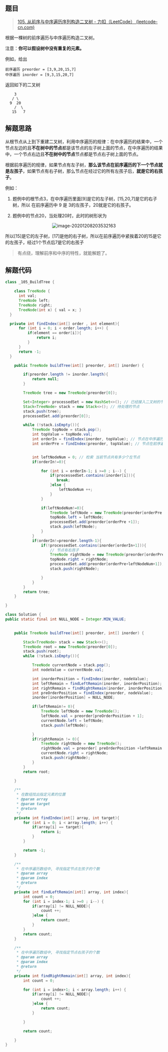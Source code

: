 ## 题目

> [105. 从前序与中序遍历序列构造二叉树 - 力扣（LeetCode） (leetcode-cn.com)](https://leetcode-cn.com/problems/construct-binary-tree-from-preorder-and-inorder-traversal/)

根据一棵树的前序遍历与中序遍历构造二叉树。

注意：**你可以假设树中没有重复的元素。**

例如，给出

```text
前序遍历 preorder = [3,9,20,15,7]
中序遍历 inorder = [9,3,15,20,7]
```

返回如下的二叉树

```text
    3
   / \
  9  20
    /  \
   15   7
```

## 解题思路

从根节点从上到下重建二叉树，利用中序遍历的规律：在中序遍历的结果中，一个节点左边的且**不在树中的节点**都是该节点的左子树上面的节点，在中序遍历的结果中，一个节点右边且**不在树中的节点**节点都是节点右子树上面的节点。

根据前序遍历的规律，如果节点有左子树，**那么该节点在前序遍历的下一个节点就是左孩子**，如果节点有右子树，那么节点在经过它的所有左孩子后，**就是它的右孩子**。

例如：

1. 题例中的根节点3，在中序遍历里面[9]是它的左子树，[15,20,7]是它的右子树，所以 在前序遍历中 9 是 3的左孩子，20就是它的右孩子。

2. 题例中的节点20，当处理20时，此时的树形状为

<center><img src="https://ning-wang.oss-cn-beijing.aliyuncs.com/blog-imags/image-20201208203532163.png" alt="image-20201208203532163"  /></center>

所以[15]是它的左子树，[17]是他的右子树，所以在前序遍历中紧挨着20的15是它的左孩子，经过1个节点后7是它的右孩子

> 有点绕，理解前序和中序的特性，就能解题了。

## 解题代码

```java
class _105_BuildTree {

    class TreeNode {
      int val;
      TreeNode left;
      TreeNode right;
      TreeNode(int x) { val = x; }
  }

  private int findIndex(int[] order , int element){
      for (int i = 0; i < order.length; i++) {
          if(element == order[i]){
              return i;
          }
      }
      return -1;
  }

    public TreeNode buildTree(int[] preorder, int[] inorder) {

        if(preorder.length != inorder.length){
            return null;
        }

        TreeNode tree = new TreeNode(preorder[0]);

        Set<Integer> processedSet = new HashSet<>(); // 已经接入二叉树的节点
        Stack<TreeNode> stack = new Stack<>(); // 待处理的节点
        stack.push(tree);
        processedSet.add(preorder[0]);

        while (!stack.isEmpty()){
            TreeNode topNode = stack.pop();
            int topValue = topNode.val;
            int orderIn = findIndex(inorder, topValue); // 节点在中序遍历中的位置
            int orderPre = findIndex(preorder, topValue); // 节点在前序遍历中的位置


            int leftNodeNum = 0; // 检索 当前节点共有多少个左节点
            if(orderIn!=0){

                for (int i = orderIn-1; i >=0 ; i--) {
                    if(processedSet.contains(inorder[i])){
                       break;
                    }else {
                        leftNodeNum ++;
                    }
                }

                if(leftNodeNum!=0){
                    TreeNode leftNode = new TreeNode(preorder[orderPre +1]); // 节点有左孩子，那么紧挨它的前序遍历一定是它的左孩子
                    topNode.left = leftNode;
                    processedSet.add(preorder[orderPre +1]);
                    stack.push(leftNode);
                }
            }
            if(orderIn!=preorder.length-1){
                if(!processedSet.contains(inorder[orderIn+1])){
                    // 节点有右孩子
                    TreeNode rightNode = new TreeNode(preorder[orderPre+leftNodeNum+1]);
                    topNode.right = rightNode;
                    processedSet.add(preorder[orderPre+leftNodeNum+1]);
                    stack.push(rightNode);

                }
            }
        }
        return tree;
    }

}
```

```java
class Solution {
public static final int NULL_NODE = Integer.MIN_VALUE;
    

    public TreeNode buildTree(int[] preorder, int[] inorder) {

        Stack<TreeNode> stack = new Stack<>();
        TreeNode root = new TreeNode(preorder[0]);
        stack.push(root);
        while (!stack.isEmpty()){

            TreeNode currentNode = stack.pop();
            int nodeValue = currentNode.val;

            int inorderPosition = findIndex(inorder, nodeValue);
            int leftRemain = findLeftRemain(inorder, inorderPosition);
            int rightRemain = findRightRemain(inorder, inorderPosition);
            int preOrderPosition = findIndex(preorder, nodeValue);
            inorder[inorderPosition] = NULL_NODE;

            if(leftRemain!= 0){
                TreeNode leftNode = new TreeNode();
                leftNode.val = preorder[preOrderPosition + 1];
                currentNode.left = leftNode;
                stack.push(leftNode);

            }
            if(rightRemain != 0){
                TreeNode rightNode = new TreeNode();
                rightNode.val = preorder[ preOrderPosition +leftRemain + 1];
                currentNode.right = rightNode;
                stack.push(rightNode);
            }
        }
        return root;

    }

    /**
     * 在数组找出指定元素的位置
     * @param array
     * @param target
     * @return
     */
    private int findIndex(int[] array, int target){
        for (int i = 0; i < array.length; i++) {
            if(array[i] == target){
                return i;
            }
        }

        return -1;
    }

    /**
     * 在中序遍历数组中, 寻找指定节点左孩子的个数
     * @param array
     * @param index
     * @return
     */
    private int findLeftRemain(int[] array, int index){
        int count = 0;
        for (int i = index-1; i >=0 ; i--) {
            if(array[i] != NULL_NODE){
                count ++;
            }else {
                return count;
            }
        }
        return count;
    }

    /**
     * 在中序遍历数组中, 寻找指定节点右孩子的个数
     * @param array
     * @param index
     * @return
     */
    private int findRightRemain(int[] array, int index){
        int count = 0;

        for (int i = index+1; i < array.length; i++) {
            if(array[i] != NULL_NODE){
                count ++;
            }else {
                return count;
            }

        }

        return count;

    }
}
```

